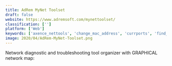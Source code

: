 ```yaml
---
title: AdRem MyNet Toolset
draft: false 
website: https://www.adremsoft.com/mynettoolset/
classification: ['']
platform: ['Web']
keywords: ['axence_nettools', 'change_mac_address', 'currports', 'find_mac_address', 'lan_speed_test', 'lanbench', 'latency_optimizer', 'netstumbler', 'prtg_network_monitor', 'packet_loss_test', 'port_checker', 'radmin', 'spiceworks_help_desk', 'tcp_optimizer', 'tcpeye', 'tcpview', 'technitium_mac_address_changer', 'tuxcut', 'winpcap', 'wireshark', 'iperf', 'iwscanner']
image: 2020/04/AdRem-MyNet-Toolset.png
---
```

Network diagnostic and troubleshooting tool organizer with GRAPHICAL network map: